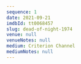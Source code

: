 ```yaml
---
sequence: 1
date: 2021-09-21
imdbId: tt0068457
slug: dead-of-night-1974
venue: null
venueNotes: null
medium: Criterion Channel
mediumNotes: null
---
```


